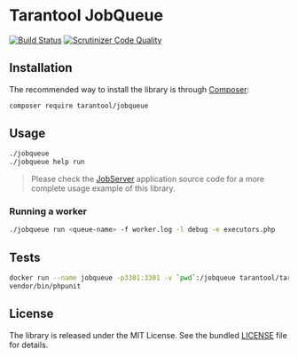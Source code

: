# Tarantool JobQueue

[![Build Status](https://travis-ci.org/tarantool-php/jobqueue.svg?branch=master)](https://travis-ci.org/tarantool-php/jobqueue)
[![Scrutinizer Code Quality](https://scrutinizer-ci.com/g/tarantool-php/jobqueue/badges/quality-score.png?b=master)](https://scrutinizer-ci.com/g/tarantool-php/jobqueue/?branch=master)


## Installation

The recommended way to install the library is through [Composer](http://getcomposer.org):

```sh
composer require tarantool/jobqueue
```


## Usage

```bash
./jobqueue
./jobqueue help run
```

> Please check the [JobServer](https://github.com/tarantool-php/jobserver) application source code for a more 
complete usage example of this library.


### Running a worker

```bash
./jobqueue run <queue-name> -f worker.log -l debug -e executors.php
```


## Tests

```bash
docker run --name jobqueue -p3301:3301 -v `pwd`:/jobqueue tarantool/tarantool:1.7 tarantool /jobqueue/tests/Integration/queues.lua
vendor/bin/phpunit
```


## License

The library is released under the MIT License. See the bundled [LICENSE](LICENSE) file for details.
